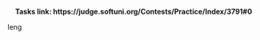 <p align="center">
  <b>Tasks link: https://judge.softuni.org/Contests/Practice/Index/3791#0</b><br>
</p>

leng

